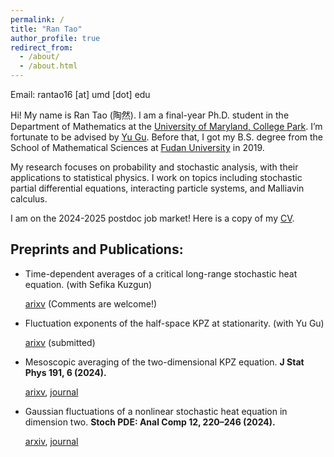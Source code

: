 ```yaml
---
permalink: /
title: "Ran Tao"
author_profile: true
redirect_from: 
  - /about/
  - /about.html
---
```

Email: rantao16 [at] umd [dot] edu

Hi! My name is Ran Tao (陶然). I am a final-year Ph.D. student in the Department of Mathematics at the [University of Maryland, College Park](https://www-math.umd.edu/). I’m fortunate to be advised by [Yu Gu](https://www.math.umd.edu/~ygu7/). Before that, I got my B.S. degree from the School of Mathematical Sciences at [Fudan University](https://math.fudan.edu.cn/mathen/main.htm) in 2019.

My research focuses on probability and stochastic analysis, with their applications to statistical physics. I work on topics including stochastic partial differential equations, interacting particle systems, and Malliavin calculus.

I am on the 2024-2025 postdoc job market! Here is a copy of my [CV](https://drive.google.com/file/d/1QAnjKtOeVYARGnoyFWeTqpMsvxPqjKny/view?usp=sharing).

Preprints and Publications:
---
* Time-dependent averages of a critical long-range stochastic heat equation. (with Sefika Kuzgun)
  
  [arixv](https://arxiv.org/pdf/2411.09058.pdf) (Comments are welcome!)

* Fluctuation exponents of the half-space KPZ at stationarity. (with Yu Gu)
  
  [arixv](https://arxiv.org/pdf/2410.01653.pdf) (submitted)

* Mesoscopic averaging of the two-dimensional KPZ equation. <b>J Stat Phys 191, 6 (2024).</b>
  
  [arixv](https://arxiv.org/pdf/2302.06689v3.pdf), [journal](https://link.springer.com/article/10.1007/s10955-023-03222-3) 
   
* Gaussian fluctuations of a nonlinear stochastic heat equation in dimension two. <b>Stoch PDE: Anal Comp 12, 220–246 (2024).</b>
  
  [arxiv](https://arxiv.org/pdf/2204.13866.pdf), [journal](https://link.springer.com/article/10.1007/s40072-022-00282-6) 


